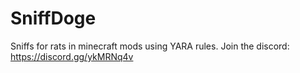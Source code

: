 # SniffDoge
Sniffs for rats in minecraft mods using YARA rules.
Join the discord: https://discord.gg/ykMRNq4v

